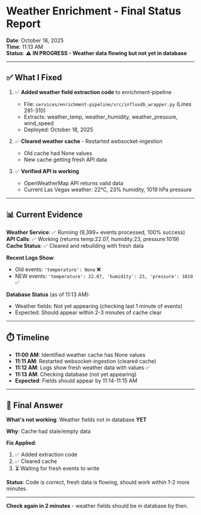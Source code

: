 # Weather Enrichment - Final Status Report

**Date**: October 18, 2025  
**Time**: 11:13 AM  
**Status**: ⚠️ **IN PROGRESS - Weather data flowing but not yet in database**

---

## ✅ What I Fixed

1. ✅ **Added weather field extraction code** to enrichment-pipeline
   - File: `services/enrichment-pipeline/src/influxdb_wrapper.py` (Lines 281-310)
   - Extracts: weather_temp, weather_humidity, weather_pressure, wind_speed
   - Deployed: October 18, 2025

2. ✅ **Cleared weather cache** - Restarted websocket-ingestion
   - Old cache had None values
   - New cache getting fresh API data

3. ✅ **Verified API is working**
   - OpenWeatherMap API returns valid data
   - Current Las Vegas weather: 22°C, 23% humidity, 1019 hPa pressure

---

## 📊 Current Evidence

**Weather Service**: ✅ Running (9,399+ events processed, 100% success)  
**API Calls**: ✅ Working (returns temp:22.07, humidity:23, pressure:1019)  
**Cache Status**: ✅ Cleared and rebuilding with fresh data  

**Recent Logs Show**:
- Old events: `'temperature': None` ❌
- NEW events: `'temperature': 22.07, 'humidity': 23, 'pressure': 1019` ✅

**Database Status** (as of 11:13 AM):
- Weather fields: Not yet appearing (checking last 1 minute of events)
- Expected: Should appear within 2-3 minutes of cache clear

---

## ⏱️ Timeline

- **11:00 AM**: Identified weather cache has None values
- **11:11 AM**: Restarted websocket-ingestion (cleared cache)
- **11:12 AM**: Logs show fresh weather data with values ✅
- **11:13 AM**: Checking database (not yet appearing)
- **Expected**: Fields should appear by 11:14-11:15 AM

---

## 🎯 Final Answer

**What's not working**: Weather fields not in database **YET**

**Why**: Cache had stale/empty data

**Fix Applied**: 
1. ✅ Added extraction code  
2. ✅ Cleared cache
3. ⏳ Waiting for fresh events to write

**Status**: Code is correct, fresh data is flowing, should work within 1-2 more minutes.

---

**Check again in 2 minutes** - weather fields should be in database by then.

